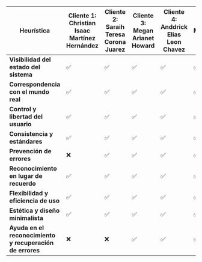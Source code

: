 | Heurística                                               | Cliente 1: Christian Isaac Martínez Hernández | Cliente 2: Saraih Teresa Corona Juarez | Cliente 3: Megan Arianet Howard | Cliente 4: Anddrick Elias Leon Chavez | Cliente 5: Alondra Montserrat González Martínez | Cliente 6: Dalia Janeth Martínez Delgadillo | Cliente 7: Hector Badillo Garcia |
| -------------------------------------------------------- | --------------------------------------------- | -------------------------------------- | ------------------------------- | ------------------------------------- | ----------------------------------------------- | ------------------------------------------- | -------------------------------- |
| **Visibilidad del estado del sistema**                   | ✅                                             | ✅                                      | ✅                               | ✅                                     | ✅                                               | ✅                                           | ✅                                |
| **Correspondencia con el mundo real**                    | ✅                                             | ✅                                      | ✅                               | ✅                                     | ✅                                               | ✅                                           | ✅                                |
| **Control y libertad del usuario**                       | ✅                                             | ✅                                      | ✅                               | ✅                                     | ✅                                               | ✅                                           | ✅                                |
| **Consistencia y estándares**                            | ✅                                             | ✅                                      | ✅                               | ✅                                     | ✅                                               | ✅                                           | ✅                                |
| **Prevención de errores**                                | ❌                                             | ✅                                      | ✅                               | ✅                                     | ✅                                               | ✅                                           | ✅                                |
| **Reconocimiento en lugar de recuerdo**                  | ✅                                             | ✅                                      | ✅                               | ✅                                     | ✅                                               | ✅                                           | ✅                                |
| **Flexibilidad y eficiencia de uso**                     | ✅                                             | ✅                                      | ✅                               | ✅                                     | ✅                                               | ✅                                           | ✅                                |
| **Estética y diseño minimalista**                        | ✅                                             | ✅                                      | ✅                               | ✅                                     | ✅                                               | ✅                                           | ✅                                |
| **Ayuda en el reconocimiento y recuperación de errores** | ❌                                             | ❌                                      | ✅                               | ✅                                     | ✅                                               | ✅                                           | ✅                                |
